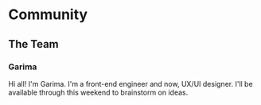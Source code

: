 # Community

## The Team

### Garima
Hi all! I'm Garima. I'm a front-end engineer and now, UX/UI designer. I'll be available through this weekend to brainstorm on ideas. 
